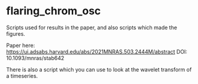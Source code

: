 # flaring_chrom_osc
Scripts used for results in the paper, and also scripts which made the figures.

Paper here: https://ui.adsabs.harvard.edu/abs/2021MNRAS.503.2444M/abstract
DOI: 10.1093/mnras/stab642 

There is also a script which you can use to look at the wavelet transform of a timeseries.
